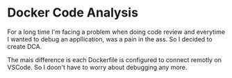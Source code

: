 # Docker Code Analysis

For a long time I'm facing a problem when doing code review and everytime I wanted to debug
an appllication, was a pain in the ass. So I decided to create DCA.

The mais difference is each Dockerfile is configured to connect remotly on VSCode.
So I doon't have to worry about debugging any more.
